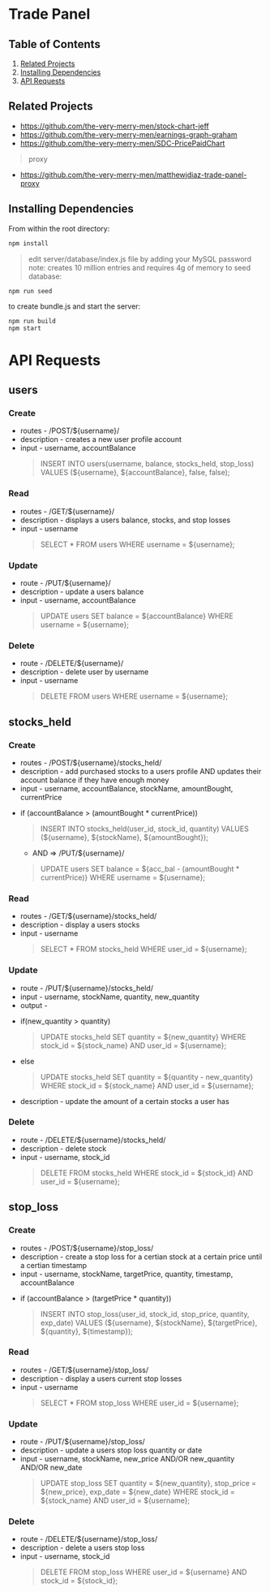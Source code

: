 # Trade Panel

## Table of Contents

1. [Related Projects](#related-projects)
1. [Installing Dependencies](#installing-dependencies)
1. [API Requests](#api-requests)

## Related Projects

  - https://github.com/the-very-merry-men/stock-chart-jeff
  - https://github.com/the-very-merry-men/earnings-graph-graham
  - https://github.com/the-very-merry-men/SDC-PricePaidChart
  > proxy
  - https://github.com/the-very-merry-men/matthewjdiaz-trade-panel-proxy


## Installing Dependencies

From within the root directory:
```sh
npm install
```
> edit server/database/index.js file by adding your MySQL password
> note: creates 10 million entries and requires 4g of memory
to seed database:
```
npm run seed
```

to create bundle.js and start the server:
```
npm run build
npm start
```


# API Requests
## users
### Create
- routes - /POST/${username}/
- description - creates a new user profile account
- input - username, accountBalance
  > INSERT INTO users(username, balance, stocks_held, stop_loss) VALUES (${username}, ${accountBalance}, false, false);
### Read
- routes - /GET/${username}/
- description - displays a users balance, stocks, and stop losses
- input - username
  > SELECT * FROM users WHERE username = ${username};
### Update
- route - /PUT/${username}/
- description - update a users balance
- input - username, accountBalance
  > UPDATE users SET balance = ${accountBalance} WHERE username = ${username};
### Delete
- route - /DELETE/${username}/
- description - delete user by username
- input - username
  > DELETE FROM users WHERE username = ${username};

## stocks_held
### Create
- routes - /POST/${username}/stocks_held/
- description - add purchased stocks to a users profile AND updates their account balance if they have enough money
- input - username, accountBalance, stockName, amountBought, currentPrice
* if (accountBalance > (amountBought * currentPrice))
  > INSERT INTO stocks_held(user_id, stock_id, quantity)
  > VALUES (${username}, ${stockName}, ${amountBought});
  * AND => /PUT/${username}/
  > UPDATE users SET balance = ${acc_bal - (amountBought * currentPrice)}
  > WHERE username = ${username};
### Read
- routes - /GET/${username}/stocks_held/
- description - display a users stocks
- input - username
  > SELECT * FROM stocks_held WHERE user_id = ${username};
### Update
- route - /PUT/${username}/stocks_held/
- input - username, stockName, quantity, new_quantity
- output - 
* if(new_quantity > quantity)
  > UPDATE stocks_held SET quantity = ${new_quantity}
  > WHERE stock_id = ${stock_name} AND user_id = ${username};
* else
  > UPDATE stocks_held SET quantity = ${quantity - new_quantity}
  > WHERE stock_id = ${stock_name} AND user_id = ${username};
- description - update the amount of a certain stocks a user has
### Delete
- route - /DELETE/${username}/stocks_held/
- description - delete stock
- input - username, stock_id
  > DELETE FROM stocks_held WHERE stock_id = ${stock_id} AND user_id = ${username};

## stop_loss
### Create
- routes - /POST/${username}/stop_loss/
- description - create a stop loss for a certian stock at a certain price until a certian timestamp
- input - username, stockName, targetPrice, quantity, timestamp, accountBalance
* if (accountBalance > (targetPrice * quantity))
  > INSERT INTO stop_loss(user_id, stock_id, stop_price, quantity, exp_date)
  > VALUES (${username}, ${stockName}, ${targetPrice}, ${quantity}, ${timestamp});
### Read
- routes - /GET/${username}/stop_loss/
- description - display a users current stop losses
- input - username
  > SELECT * FROM stop_loss WHERE user_id = ${username};
### Update
- route - /PUT/${username}/stop_loss/
- description - update a users stop loss quantity or date
- input - username, stockName, new_price AND/OR new_quantity AND/OR new_date 
  > UPDATE stop_loss SET quantity = ${new_quantity}, stop_price = ${new_price}, exp_date = ${new_date}
  > WHERE stock_id = ${stock_name} AND user_id = ${username};
### Delete
- route - /DELETE/${username}/stop_loss/
- description - delete a users stop loss
- input - username, stock_id
  > DELETE FROM stop_loss WHERE user_id = ${username} AND stock_id = ${stock_id};
